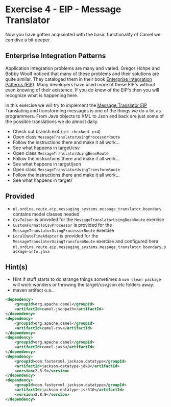 # Exercise 4 - EIP - Message Translator

Now you have gotten acquainted with the basic functionality of Camel we can dive a bit deeper.

## Enterprise Integration Patterns

Application Integration problems are many and varied. Gregor Hohpe and Bobby Woolf noticed that many of these problems and their solutions are quite similar.
They cataloged them in their book [Enterprise Integration Patterns (EIP)](http://www.enterpriseintegrationpatterns.com/). Many developers have
used more of these EIP's without even knowing of their existence. If you do know of the EIP's then you will recognize what is happening here.

In this exercise we will try to implement the [Message Translator EIP](http://www.enterpriseintegrationpatterns.com/patterns/messaging/MessageTranslator.html)
Translating and transforming messages is one of the things we do a lot as programmers. From Java objects to XML to Json and back are just
some of the possible translations we do almost daily.

* Check out branch ex4 (`git checkout ex4`)
* Open class `MessageTranslatorUsingProcessorRoute`
* Follow the instructions there and make it all work...
* See what happens in target/csv
* Open class `MessageTranslatorUsingBeanRoute`
* Follow the instructions there and make it all work...
* See what happens in target/json
* Open class `MessageTranslatorUsingTransformRoute`
* Follow the instructions there and make it all work...
* See what happens in target/

## Provided

* `nl.ordina.route.eip.messaging_systems.message_translator.boundary` contains model classes needed
* `CsvToJson` is provided for the `MessageTranslatorUsingBeanRoute` exercise
* `CustomFormatToCsvProcessor` is provided for the `MessageTranslatorUsingProcessorRoute` exercise
* `LocalDateTimeAdapter` is provided for the `MessageTranslatorUsingTransformRoute` exercise and configured here `nl.ordina.route.eip.messaging_systems.message_translator.boundary.package-info.java`

## Hint(s)

* Hint if stuff starts to do strange things sometimes a `mvn clean package` will work wonders or throwing the target/csv,json etc folders away.
* maven artifact o.a...

```xml
<dependency>
    <groupId>org.apache.camel</groupId>
    <artifactId>camel-jsonpath</artifactId>
</dependency>
<dependency>
    <groupId>org.apache.camel</groupId>
    <artifactId>camel-csv</artifactId>
</dependency>
<dependency>
    <groupId>org.apache.camel</groupId>
    <artifactId>camel-jaxb</artifactId>
</dependency>
<dependency>
    <groupId>com.fasterxml.jackson.datatype</groupId>
    <artifactId>jackson-datatype-jdk8</artifactId>
    <version>2.8.9</version>
</dependency>
<dependency>
    <groupId>com.fasterxml.jackson.datatype</groupId>
    <artifactId>jackson-datatype-jsr310</artifactId>
    <version>2.8.9</version>
</dependency>
```